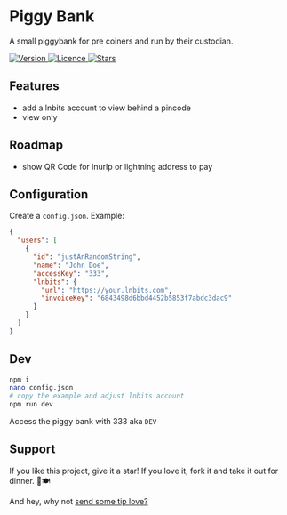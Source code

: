 # Piggy Bank

A small piggybank for pre coiners and run by their custodian.

<p>
  <a href="https://github.com/thespielplatz/piggy-bank/">
    <img src="https://img.shields.io/github/package-json/v/thespielplatz/piggy-bank?color=F7941E" alt="Version">
  </a>
  <a href="https://github.com/thespielplatz/piggy-bank/blob/main/LICENSE">
    <img src="https://img.shields.io/github/license/thespielplatz/piggy-bank?color=F7941E" alt="Licence">
  </a>
  <a href="https://github.com/thespielplatz/piggy-bank/stargazers">
    <img src="https://img.shields.io/github/stars/thespielplatz/piggy-bank.svg?style=flat&color=F7941E" alt="Stars">
  </a>
</p>

## Features

- add a lnbits account to view behind a pincode
- view only

## Roadmap

- show QR Code for lnurlp or lightning address to pay

## Configuration

Create a `config.json`. Example:

```json
{
  "users": [
    {
      "id": "justAnRandomString",
      "name": "John Doe",
      "accessKey": "333",
      "lnbits": {
        "url": "https://your.lnbits.com",
        "invoiceKey": "6843498d6bbd4452b5853f7abdc3dac9"
      }
    }
  ]
}
```

## Dev

```bash
npm i
nano config.json
# copy the example and adjust lnbits account
npm run dev
```

Access the piggy bank with 333 aka `DEV`

## Support

If you like this project, give it a star! If you love it, fork it and take it out for dinner. 🌟🍽️ 

And hey, why not [send some tip love?](https://thespielplatz.com/tip-jar)
